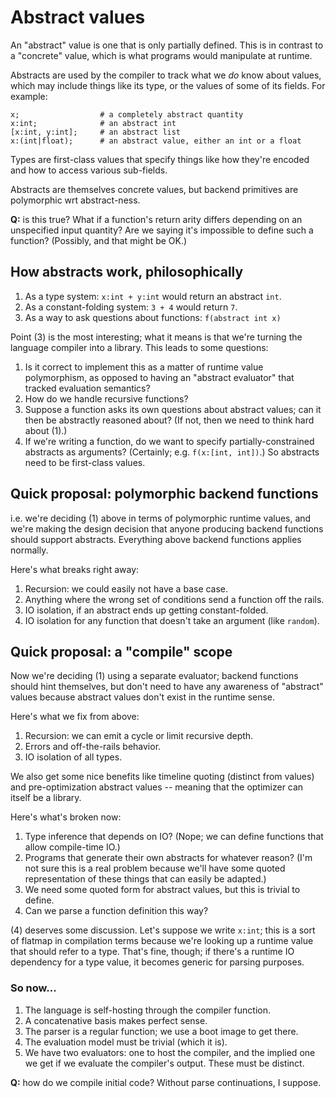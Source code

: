 # Abstract values
An "abstract" value is one that is only partially defined. This is in contrast
to a "concrete" value, which is what programs would manipulate at runtime.

Abstracts are used by the compiler to track what we _do_ know about values,
which may include things like its type, or the values of some of its fields. For
example:

```
x;                  # a completely abstract quantity
x:int;              # an abstract int
[x:int, y:int];     # an abstract list
x:(int|float);      # an abstract value, either an int or a float
```

Types are first-class values that specify things like how they're encoded and
how to access various sub-fields.

Abstracts are themselves concrete values, but backend primitives are polymorphic
wrt abstract-ness.

**Q:** is this true? What if a function's return arity differs depending on an
unspecified input quantity? Are we saying it's impossible to define such a
function? (Possibly, and that might be OK.)

## How abstracts work, philosophically
1. As a type system: `x:int + y:int` would return an abstract `int`.
2. As a constant-folding system: `3 + 4` would return `7`.
3. As a way to ask questions about functions: `f(abstract int x)`

Point (3) is the most interesting; what it means is that we're turning the
language compiler into a library. This leads to some questions:

1. Is it correct to implement this as a matter of runtime value polymorphism, as
   opposed to having an "abstract evaluator" that tracked evaluation semantics?
2. How do we handle recursive functions?
3. Suppose a function asks its own questions about abstract values; can it then
   be abstractly reasoned about? (If not, then we need to think hard about (1).)
4. If we're writing a function, do we want to specify partially-constrained
   abstracts as arguments? (Certainly; e.g. `f(x:[int, int])`.) So abstracts
   need to be first-class values.

## Quick proposal: polymorphic backend functions
i.e. we're deciding (1) above in terms of polymorphic runtime values, and we're
making the design decision that anyone producing backend functions should
support abstracts. Everything above backend functions applies normally.

Here's what breaks right away:

1. Recursion: we could easily not have a base case.
2. Anything where the wrong set of conditions send a function off the rails.
3. IO isolation, if an abstract ends up getting constant-folded.
4. IO isolation for any function that doesn't take an argument (like `random`).

## Quick proposal: a "compile" scope
Now we're deciding (1) using a separate evaluator; backend functions should hint
themselves, but don't need to have any awareness of "abstract" values because
abstract values don't exist in the runtime sense.

Here's what we fix from above:

1. Recursion: we can emit a cycle or limit recursive depth.
2. Errors and off-the-rails behavior.
3. IO isolation of all types.

We also get some nice benefits like timeline quoting (distinct from values) and
pre-optimization abstract values -- meaning that the optimizer can itself be a
library.

Here's what's broken now:

1. Type inference that depends on IO? (Nope; we can define functions that allow
   compile-time IO.)
2. Programs that generate their own abstracts for whatever reason? (I'm not sure
   this is a real problem because we'll have some quoted representation of these
   things that can easily be adapted.)
3. We need some quoted form for abstract values, but this is trivial to define.
4. Can we parse a function definition this way?

(4) deserves some discussion. Let's suppose we write `x:int`; this is a sort of
flatmap in compilation terms because we're looking up a runtime value that
should refer to a type. That's fine, though; if there's a runtime IO dependency
for a type value, it becomes generic for parsing purposes.

### So now...
1. The language is self-hosting through the compiler function.
2. A concatenative basis makes perfect sense.
3. The parser is a regular function; we use a boot image to get there.
4. The evaluation model must be trivial (which it is).
5. We have two evaluators: one to host the compiler, and the implied one we get
   if we evaluate the compiler's output. These must be distinct.

**Q:** how do we compile initial code? Without parse continuations, I suppose.
